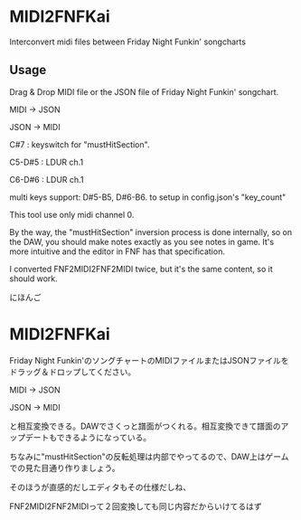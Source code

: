 # MIDI2FNFKai
Interconvert midi files between Friday Night Funkin' songcharts

## Usage

Drag & Drop MIDI file or the JSON file of Friday Night Funkin' songchart.


MIDI -> JSON

JSON -> MIDI

C#7 : keyswitch for "mustHitSection".

C5-D#5 : LDUR ch.1

C6-D#6 : LDUR ch.1

multi keys support: D#5-B5, D#6-B6. to setup in config.json's "key_count"

This tool use only midi channel 0.

By the way, the "mustHitSection" inversion process is done internally, so on the DAW, you should make notes exactly as you see notes in game.
It's more intuitive and the editor in FNF has that specification.


I converted FNF2MIDI2FNF2MIDI twice, but it's the same content, so it should work.





にほんご

# MIDI2FNFKai
Friday Night Funkin'のソングチャートのMIDIファイルまたはJSONファイルをドラッグ＆ドロップしてください。

MIDI -> JSON

JSON -> MIDI

と相互変換できる。DAWでさくっと譜面がつくれる。相互変換できて譜面のアップデートもできるようになっている。


ちなみに"mustHitSection"の反転処理は内部でやってるので、DAW上はゲームでの見た目通り作りましょう。

そのほうが直感的だしエディタもその仕様だしね、

FNF2MIDI2FNF2MIDIって２回変換しても同じ内容だからいけてるはず





